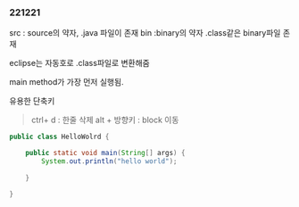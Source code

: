 ﻿### 221221

src : source의 약자,   .java 파일이 존재
bin :binary의 약자 .class같은 binary파일 존재

eclipse는 자동호로 .class파일로 변환해줌

main method가 가장 먼저 실행됨.

유용한 단축키
> ctrl+ d : 한줄 삭제
> alt + 방향키 : block 이동

```java
public class HelloWolrd {

	public static void main(String[] args) {
		System.out.println("hello world");
		
	}

}
```
